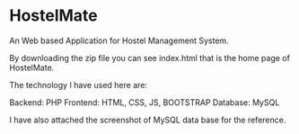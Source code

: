 # HostelMate
An Web based Application for Hostel Management System.

By downloading the zip file you can see index.html that is the home page of HostelMate.

The technology I have used here are:

Backend: PHP
Frontend: HTML, CSS, JS, BOOTSTRAP
Database: MySQL

I have also attached the screenshot of MySQL data base for the reference.
